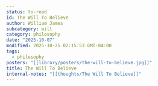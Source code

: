 ```yaml
---
status: to-read
id: The Will To Believe
author: William James
subcategory: will
category: philosophy
date: "2025-10-07"
modified: 2025-10-25 02:15:53 GMT-04:00
tags:
  - philosophy
posters: "[[library/posters/the-will-to-believe.jpg]]"
title: The Will To Believe
internal-notes: "[[thoughts/The Will To Believe]]"
---
```

